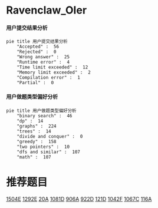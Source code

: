 # Ravenclaw_OIer

<!-- tabs:start -->



#### **用户提交结果分析**

```mermaid
pie title 用户提交结果分析
    "Accepted" :  56
    "Rejected" :  0
    "Wrong answer" :  25
    "Runtime error" :  4
    "Time limit exceeded" :  12
    "Memory limit exceeded" :  2
    "Compilation error" :  1
    "Partial" :  0
```

#### **用户做题类型偏好分析**

```mermaid
pie title 用户做题类型偏好分析
    "binary search" :  46
    "dp" :  14
    "graphs" :  224
    "trees" :  14
    "divide and conquer" :  0
    "greedy" :  158
    "two pointers" :  10
    "dfs and similar" :  107
    "math" :  107
```



<!-- tabs:end -->
# 推荐题目
[1504E](https://codeforces.com/contest/1504/problem/E)
[1292E](https://codeforces.com/contest/1292/problem/E)
[20A](https://codeforces.com/contest/20/problem/A)
[1081D](https://codeforces.com/contest/1081/problem/D)
[906A](https://codeforces.com/contest/906/problem/A)
[922D](https://codeforces.com/contest/922/problem/D)
[121D](https://codeforces.com/contest/121/problem/D)
[1042F](https://codeforces.com/contest/1042/problem/F)
[1067C](https://codeforces.com/contest/1067/problem/C)
[116A](https://codeforces.com/contest/116/problem/A)
